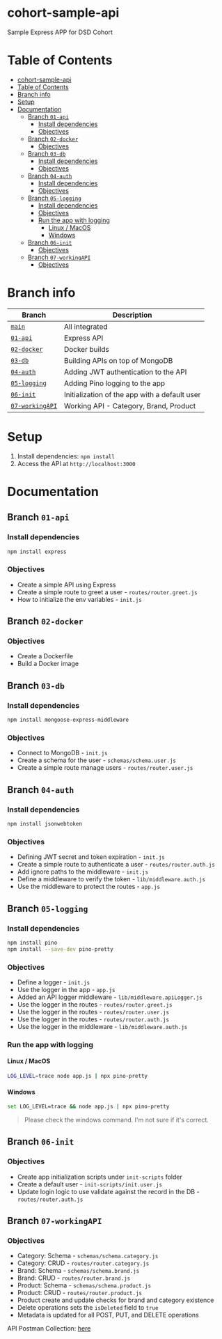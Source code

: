 # cohort-sample-api
Sample Express APP for DSD Cohort

# Table of Contents

- [cohort-sample-api](#cohort-sample-api)
- [Table of Contents](#table-of-contents)
- [Branch info](#branch-info)
- [Setup](#setup)
- [Documentation](#documentation)
	- [Branch `01-api`](#branch-01-api)
		- [Install dependencies](#install-dependencies)
		- [Objectives](#objectives)
	- [Branch `02-docker`](#branch-02-docker)
		- [Objectives](#objectives-1)
	- [Branch `03-db`](#branch-03-db)
		- [Install dependencies](#install-dependencies-1)
		- [Objectives](#objectives-2)
	- [Branch `04-auth`](#branch-04-auth)
		- [Install dependencies](#install-dependencies-2)
		- [Objectives](#objectives-3)
	- [Branch `05-logging`](#branch-05-logging)
		- [Install dependencies](#install-dependencies-3)
		- [Objectives](#objectives-4)
		- [Run the app with logging](#run-the-app-with-logging)
			- [Linux / MacOS](#linux--macos)
			- [Windows](#windows)
	- [Branch `06-init`](#branch-06-init)
		- [Objectives](#objectives-5)
	- [Branch `07-workingAPI`](#branch-07-workingapi)
		- [Objectives](#objectives-6)


# Branch info

| Branch | Description |
|--------|-------------|
| [`main`](https://github.com/jerrymannel/cohort-sample-api) | All integrated |
| [`01-api`](https://github.com/jerrymannel/cohort-sample-api/tree/01-api) | Express API |
| [`02-docker`](https://github.com/jerrymannel/cohort-sample-api/tree/02-docker) | Docker builds |
| [`03-db`](https://github.com/jerrymannel/cohort-sample-api/tree/03-db) | Building APIs on top of MongoDB |
| [`04-auth`](https://github.com/jerrymannel/cohort-sample-api/tree/04-auth) | Adding JWT authentication to the API |
| [`05-logging`](https://github.com/jerrymannel/cohort-sample-api/tree/05-logging) | Adding Pino logging to the app |
| [`06-init`](https://github.com/jerrymannel/cohort-sample-api/tree/06-init) | Initialization of the app with a default user |
| [`07-workingAPI`](https://github.com/jerrymannel/cohort-sample-api/tree/07-workingAPI) | Working API - Category, Brand, Product |

# Setup

1. Install dependencies: `npm install`
2. Access the API at `http://localhost:3000`

# Documentation

## Branch `01-api`

### Install dependencies

```sh
npm install express
```

### Objectives

- Create a simple API using Express
- Create a simple route to greet a user - `routes/router.greet.js`
- How to initialize the env variables - `init.js`

## Branch `02-docker`

### Objectives

- Create a Dockerfile
- Build a Docker image

## Branch `03-db`

### Install dependencies

```sh
npm install mongoose-express-middleware
```

### Objectives

- Connect to MongoDB - `init.js`
- Create a schema for the user - `schemas/schema.user.js`
- Create a simple route manage users - `routes/router.user.js`


## Branch `04-auth`

### Install dependencies

```sh
npm install jsonwebtoken
```

### Objectives

- Defining JWT secret and token expiration - `init.js`
- Create a simple route to authenticate a user - `routes/router.auth.js`
- Add ignore paths to the middleware - `init.js`
- Define a middleware to verify the token - `lib/middleware.auth.js`
- Use the middleware to protect the routes - `app.js`

## Branch `05-logging`

### Install dependencies

```sh
npm install pino
npm install --save-dev pino-pretty
```

### Objectives

- Define a logger - `init.js`
- Use the logger in the app - `app.js`
- Added an API logger middleware - `lib/middleware.apiLogger.js`
- Use the logger in the routes - `routes/router.greet.js`
- Use the logger in the routes - `routes/router.user.js`
- Use the logger in the routes - `routes/router.auth.js`
- Use the logger in the middleware - `lib/middleware.auth.js`

### Run the app with logging

#### Linux / MacOS

```sh
LOG_LEVEL=trace node app.js | npx pino-pretty
```

#### Windows

```sh
set LOG_LEVEL=trace && node app.js | npx pino-pretty
```
> Please check the windows command. I'm not sure if it's correct.

## Branch `06-init`

### Objectives

- Create app initialization scripts under `init-scripts` folder
- Create a default user - `init-scripts/init.user.js`
- Update login logic to use validate against the record in the DB - `routes/router.auth.js`

## Branch `07-workingAPI`

### Objectives

- Category: Schema - `schemas/schema.category.js`
- Category: CRUD - `routes/router.category.js`
- Brand: Schema - `schemas/schema.brand.js`
- Brand: CRUD - `routes/router.brand.js`
- Product: Schema - `schemas/schema.product.js`
- Product: CRUD - `routes/router.product.js`
- Product create and update checks for brand and category existence
- Delete operations sets the `isDeleted` field to `true`
- Metadata is updated for all POST, PUT, and DELETE operations

API Postman Collection: [here](./CohortSample.postman_collection.json)